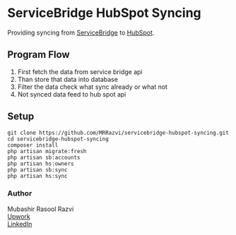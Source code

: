 # ServiceBridge HubSpot Syncing

Providing syncing from [ServiceBridge](https://cloud.servicebridge.com) to [HubSpot](https://app.hubspot.com).

## Program Flow

1. First fetch the data from service bridge api
2. Than store that data into database
3. Filter the data check what sync already or what not
4. Not synced data feed to hub spot api

## Setup

```
git clone https://github.com/MRRazvi/servicebridge-hubspot-syncing.git
cd servicebridge-hubspot-syncing
composer install
php artisan migrate:fresh
php artisan sb:accounts
php artisan hs:owners
php artisan sb:sync
php artisan hs:sync
```

### Author

Mubashir Rasool Razvi  
[Upwork](https://www.upwork.com/freelancers/mrrazvi)  
[LinkedIn](https://www.linkedin.com/in/mrrazvi)
